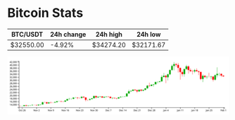 # Bitcoin Stats

BTC/USDT|24h change|24h high|24h low|
|---|---|---|---|
|$32550.00|-4.92%|$34274.20|$32171.67|

<img src="./chart.svg">
